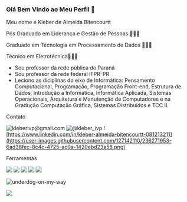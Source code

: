### Olá Bem Vindo ao Meu Perfil 👋

Meu nome é Kleber de Almeida Bitencourtt

Pós Graduado em Liderança e Gestão de Pessoas 👨🏻‍🎓

Graduado em Técnologia em Processamento de Dados 👨🏻‍🎓

Técnico em Eletrotécnica👨🏻‍🎓

- Sou professor da rede pública do Paraná
- Sou professor da rede federal IFPR-PR
- Leciono as diciplinas do eixo de Informática: Pensamento Computacional, Programação, Programação Front-end, Estrutura de Dados, Introdução a Informática, Informática Aplicada, Sistemas Operacionais, Arquitetura e Manutenção de Computadores e na Gradução Computação Gráfica, Sistemas Distribuídos e TCC II.

Contato

![kleberivp@gmail.com](https://user-images.githubusercontent.com/127142110/236271193-63d1d42c-6c85-4b9f-8ac6-040f4ddb5af4.png)
![@kleber_ivp](https://user-images.githubusercontent.com/127142110/236271570-678fee2b-32ce-4928-ab0e-57351a333631.png)
![https://www.linkedin.com/in/kleber-almeida-bitencourtt-081213211](https://user-images.githubusercontent.com/127142110/236271953-6ad38fec-8c4c-4725-ac0a-1420ebd23a58.png)

Ferramentas

![](https://img.shields.io/badge/VSCode-0078D4?style=for-the-badge&logo=visual%20studio%20code&logoColor=white)
![](https://img.shields.io/badge/GitHub-100000?style=for-the-badge&logo=github&logoColor=white)
![](https://img.shields.io/badge/HTML5-E34F26?style=for-the-badge&logo=html5&logoColor=white)
![](https://img.shields.io/badge/CSS3-1572B6?style=for-the-badge&logo=css3&logoColor=white)
![](https://img.shields.io/badge/Vercel-000000?style=for-the-badge&logo=vercel&logoColor=white)

![underdog-on-my-way](https://user-images.githubusercontent.com/127142110/236854190-ecde2b5f-44d8-4053-93e1-ebae85c5afb3.gif)

![](https://www.facebook.com/photo/?fbid=577532431154986&set=a.416114690630095&__tn__=%3C)








